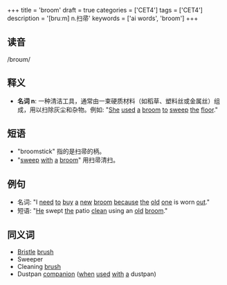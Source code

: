 +++
title = 'broom'
draft = true
categories = ['CET4']
tags = ['CET4']
description = '[bruːm] n.扫帚'
keywords = ['ai words', 'broom']
+++

## 读音
/broʊm/

## 释义
- **名词 n**: 一种清洁工具，通常由一束硬质材料（如稻草、塑料丝或金属丝）组成，用以扫除灰尘和杂物。例如: "[She](/post/she/) [used](/post/used/) [a](/post/a/) [broom](/post/broom/) [to](/post/to/) [sweep](/post/sweep/) [the](/post/the/) [floor](/post/floor/)."

## 短语
- "broomstick" 指的是扫帚的柄。
- "[sweep](/post/sweep/) [with](/post/with/) [a](/post/a/) [broom](/post/broom/)" 用扫帚清扫。

## 例句
- 名词: "I [need](/post/need/) [to](/post/to/) [buy](/post/buy/) [a](/post/a/) [new](/post/new/) [broom](/post/broom/) [because](/post/because/) [the](/post/the/) [old](/post/old/) [one](/post/one/) is worn [out](/post/out/)."
- 短语: "[He](/post/he/) swept [the](/post/the/) patio [clean](/post/clean/) using an [old](/post/old/) [broom](/post/broom/)."

## 同义词
- [Bristle](/post/bristle/) [brush](/post/brush/)
- Sweeper
- Cleaning [brush](/post/brush/)
- Dustpan [companion](/post/companion/) ([when](/post/when/) [used](/post/used/) [with](/post/with/) [a](/post/a/) dustpan)
